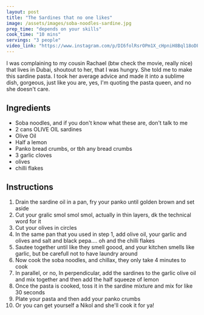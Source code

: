 ```yaml
---
layout: post
title: "The Sardines that no one likes"
image: /assets/images/soba-noodles-sardine.jpg
prep_time: "depends on your skills"
cook_time: "10 mins"
servings: "3 people"
video_link: "https://www.instagram.com/p/DI6folRsrOPm1X_cHpniH8Bql18oDFkbXF4qIs0/?img_index=2&igsh=Y2V1dDk5dDIwZ2N5 "
---
```


I was complaining to my cousin Rachael (btw check the movie, really nice) that lives in Dubai, shoutout to her, that I was hungry. She told me to make this sardine pasta. I took her average advice and made it into a sublime dish, gorgeous, just like you are, yes, I'm quoting the pasta queen, and no she doesn't care.

## Ingredients

* Soba noodles, and if you don't know what these are, don't talk to me
* 2 cans OLIVE OIL sardines
* Olive Oil
* Half a lemon
* Panko bread crumbs, or tbh any bread crumbs
* 3 garlic cloves
* olives
* chilli flakes

## Instructions

1. Drain the sardine oil in a pan, fry your panko until golden brown and set aside
2. Cut your gralic smol smol smol, actually in thin layers, dk the technical word for it
3. Cut your olives in circles 
4. In the same pan that you used in step 1, add olive oil, your garlic and olives and salt and black pepa.... oh and the chilli flakes
5. Sautee together until like they smell goood, and your kitchen smells like garlic, but be carefull not to have laundry around
6. Now cook the soba noodles, and chillax, they only take 4 minutes to cook
7. In parallel, or no, In perpendicular, add the sardines to the garlic olive oil and mix together and then add the half squeeze of lemon
8. Once the pasta is cooked, toss it in the sardine mixture and mix for like 30 seconds 
9. Plate your pasta and then add your panko crumbs 
10. Or you can get yourself a Nikol and she'll cook it for ya! 

